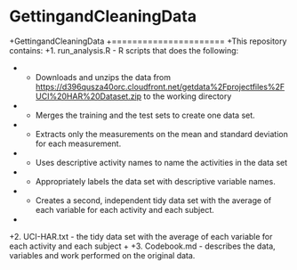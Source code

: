 GettingandCleaningData
======================
+GettingandCleaningData
+======================
+This repository contains:
+1. run_analysis.R - R scripts that does the following:
+  - Downloads and unzips the data from https://d396qusza40orc.cloudfront.net/getdata%2Fprojectfiles%2FUCI%20HAR%20Dataset.zip to the working directory
+  - Merges the training and the test sets to create one data set.
+  - Extracts only the measurements on the mean and standard deviation for each measurement. 
+  - Uses descriptive activity names to name the activities in the data set
+  - Appropriately labels the data set with descriptive variable names. 
+  - Creates a second, independent tidy data set with the average of each variable for each activity and each subject.
+  
+2. UCI-HAR.txt - the tidy data set with the average of each variable for each activity and each subject
+
+3. Codebook.md - describes the data, variables and work performed on the original data.
